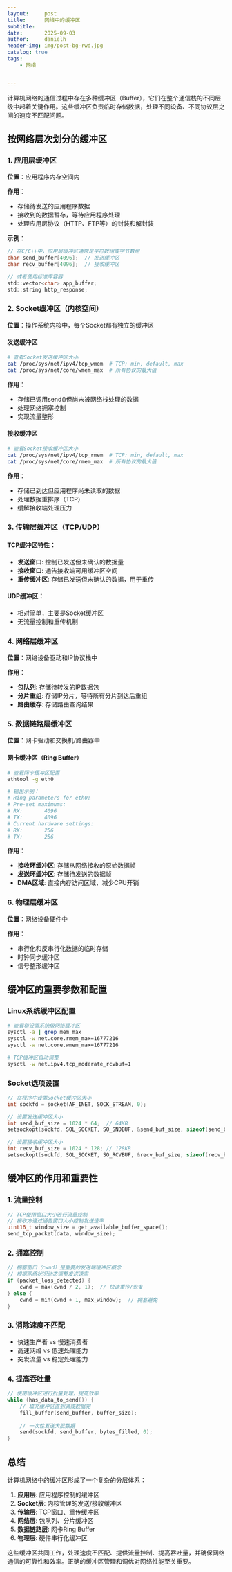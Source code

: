 ```yaml
---
layout:     post
title:      网络中的缓冲区
subtitle:   
date:       2025-09-03
author:     danielh
header-img: img/post-bg-rwd.jpg
catalog: true
tags:
    - 网络


---
```

计算机网络的通信过程中存在多种缓冲区（Buffer），它们在整个通信栈的不同层级中起着关键作用。这些缓冲区负责临时存储数据，处理不同设备、不同协议层之间的速度不匹配问题。

## 按网络层次划分的缓冲区

### 1. **应用层缓冲区**
**位置**：应用程序内存空间内

**作用**：
- 存储待发送的应用程序数据
- 接收到的数据暂存，等待应用程序处理
- 处理应用层协议（HTTP、FTP等）的封装和解封装

**示例**：
```c
// 在C/C++中，应用层缓冲区通常是字符数组或字节数组
char send_buffer[4096];  // 发送缓冲区
char recv_buffer[4096];  // 接收缓冲区

// 或者使用标准库容器
std::vector<char> app_buffer;
std::string http_response;
```

### 2. **Socket缓冲区（内核空间）**
**位置**：操作系统内核中，每个Socket都有独立的缓冲区

#### **发送缓冲区**
```bash
# 查看Socket发送缓冲区大小
cat /proc/sys/net/ipv4/tcp_wmem  # TCP: min, default, max
cat /proc/sys/net/core/wmem_max  # 所有协议的最大值
```

**作用**：
- 存储已调用send()但尚未被网络栈处理的数据
- 处理网络拥塞控制
- 实现流量整形

#### **接收缓冲区**
```bash
# 查看Socket接收缓冲区大小  
cat /proc/sys/net/ipv4/tcp_rmem  # TCP: min, default, max
cat /proc/sys/net/core/rmem_max  # 所有协议的最大值
```

**作用**：
- 存储已到达但应用程序尚未读取的数据
- 处理数据重排序（TCP）
- 缓解接收端处理压力

### 3. **传输层缓冲区（TCP/UDP）**

#### **TCP缓冲区特性**：
- **发送窗口**: 控制已发送但未确认的数据量
- **接收窗口**: 通告接收端可用缓冲区空间
- **重传缓冲区**: 存储已发送但未确认的数据，用于重传

#### **UDP缓冲区**：
- 相对简单，主要是Socket缓冲区
- 无流量控制和重传机制

### 4. **网络层缓冲区**
**位置**：网络设备驱动和IP协议栈中

**作用**：
- **包队列**: 存储待转发的IP数据包
- **分片重组**: 存储IP分片，等待所有分片到达后重组
- **路由缓存**: 存储路由查询结果

### 5. **数据链路层缓冲区**
**位置**：网卡驱动和交换机/路由器中

#### **网卡缓冲区（Ring Buffer）**
```bash
# 查看网卡缓冲区配置
ethtool -g eth0

# 输出示例：
# Ring parameters for eth0:
# Pre-set maximums:
# RX:       4096
# TX:       4096
# Current hardware settings:
# RX:       256
# TX:       256
```

**作用**：
- **接收环缓冲区**: 存储从网络接收的原始数据帧
- **发送环缓冲区**: 存储待发送的数据帧
- **DMA区域**: 直接内存访问区域，减少CPU开销

### 6. **物理层缓冲区**
**位置**：网络设备硬件中

**作用**：
- 串行化和反串行化数据的临时存储
- 时钟同步缓冲区
- 信号整形缓冲区

## 缓冲区的重要参数和配置

### Linux系统缓冲区配置
```bash
# 查看和设置系统级网络缓冲区
sysctl -a | grep mem_max
sysctl -w net.core.rmem_max=16777216
sysctl -w net.core.wmem_max=16777216

# TCP缓冲区自动调整
sysctl -w net.ipv4.tcp_moderate_rcvbuf=1
```

### Socket选项设置
```cpp
// 在程序中设置Socket缓冲区大小
int sockfd = socket(AF_INET, SOCK_STREAM, 0);

// 设置发送缓冲区大小
int send_buf_size = 1024 * 64;  // 64KB
setsockopt(sockfd, SOL_SOCKET, SO_SNDBUF, &send_buf_size, sizeof(send_buf_size));

// 设置接收缓冲区大小  
int recv_buf_size = 1024 * 128; // 128KB
setsockopt(sockfd, SOL_SOCKET, SO_RCVBUF, &recv_buf_size, sizeof(recv_buf_size));
```

## 缓冲区的作用和重要性

### 1. **流量控制**
```cpp
// TCP使用窗口大小进行流量控制
// 接收方通过通告窗口大小控制发送速率
uint16_t window_size = get_available_buffer_space();
send_tcp_packet(data, window_size);
```

### 2. **拥塞控制**
```cpp
// 拥塞窗口（cwnd）是重要的发送端缓冲区概念
// 根据网络状况动态调整发送速率
if (packet_loss_detected) {
    cwnd = max(cwnd / 2, 1);  // 快速重传/恢复
} else {
    cwnd = min(cwnd + 1, max_window);  // 拥塞避免
}
```

### 3. **消除速度不匹配**
- 快速生产者 vs 慢速消费者
- 高速网络 vs 低速处理能力
- 突发流量 vs 稳定处理能力

### 4. **提高吞吐量**
```cpp
// 使用缓冲区进行批量处理，提高效率
while (has_data_to_send()) {
    // 填充缓冲区直到满或数据完
    fill_buffer(send_buffer, buffer_size);
    
    // 一次性发送大批数据
    send(sockfd, send_buffer, bytes_filled, 0);
}
```

## 总结

计算机网络中的缓冲区形成了一个复杂的分层体系：

1. **应用层**: 应用程序控制的缓冲区
2. **Socket层**: 内核管理的发送/接收缓冲区  
3. **传输层**: TCP窗口、重传缓冲区
4. **网络层**: 包队列、分片缓冲区
5. **数据链路层**: 网卡Ring Buffer
6. **物理层**: 硬件串行化缓冲区

这些缓冲区共同工作，处理速度不匹配、提供流量控制、提高吞吐量，并确保网络通信的可靠性和效率。正确的缓冲区管理和调优对网络性能至关重要。
<!--stackedit_data:
eyJoaXN0b3J5IjpbLTExNjY4NDgyMTFdfQ==
-->